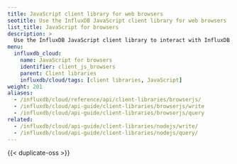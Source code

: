 ```yaml
---
title: JavaScript client library for web browsers 
seotitle: Use the InfluxDB JavaScript client library for web browsers 
list_title: JavaScript for browsers 
description: >
  Use the InfluxDB JavaScript client library to interact with InfluxDB in web clients.
menu:
  influxdb_cloud:
    name: JavaScript for browsers 
    identifier: client_js_browsers
    parent: Client libraries 
    influxdb/cloud/tags: [client libraries, JavaScript]
weight: 201
aliases:
  - /influxdb/cloud/reference/api/client-libraries/browserjs/
  - /influxdb/cloud/api-guide/client-libraries/browserjs/write
  - /influxdb/cloud/api-guide/client-libraries/browserjs/query
related:
  - /influxdb/cloud/api-guide/client-libraries/nodejs/write/ 
  - /influxdb/cloud/api-guide/client-libraries/nodejs/query/ 
---
```


{{< duplicate-oss >}}
